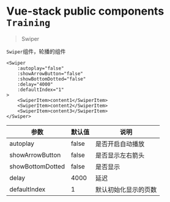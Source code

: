 # Vue-stack public components `Training`

> Swiper

`Swiper`组件，轮播的组件

```vue
<Swiper
    :autoplay="false"
    :showArrowButton="false"
    :showBottomDotted="false"
    :delay="4000"
    :defaultIndex="1"
>
    <SwiperItem>content1</SwiperItem>
    <SwiperItem>content2</SwiperItem>
    <SwiperItem>content3</SwiperItem>
</Swiper>
```

| 参数 | 默认值 | 说明 |
| ---- | ---- | ---- |
| autoplay | false | 是否开启自动播放 |
| showArrowButton | false | 是否显示左右箭头 |
| showBottomDotted | false | 是否显示 |
| delay | 4000 | 延迟 |
| defaultIndex | 1 | 默认初始化显示的页数 |